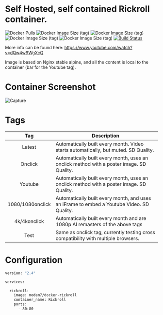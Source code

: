 # Self Hosted, self contained Rickroll container.

![Docker Pulls](https://img.shields.io/docker/pulls/modem7/docker-rickroll) ![Docker Image Size (tag)](https://img.shields.io/docker/image-size/modem7/docker-rickroll/latest?label=latest%2Fonclick) ![Docker Image Size (tag)](https://img.shields.io/docker/image-size/modem7/docker-rickroll/1080?label=1080%2F1080onclick) ![Docker Image Size (tag)](https://img.shields.io/docker/image-size/modem7/docker-rickroll/4k?label=4k%2F4konclick) ![Docker Image Size (tag)](https://img.shields.io/docker/image-size/modem7/docker-rickroll/youtube?label=Youtube) [![Build Status](https://drone.modem7.com/api/badges/modem7/docker-rickroll/status.svg)](https://drone.modem7.com/modem7/docker-rickroll)

More info can be found here: https://www.youtube.com/watch?v=dQw4w9WgXcQ

Image is based on Nginx stable alpine, and all the content is local to the container (bar for the Youtube tag).

# Container Screenshot

![Capture](https://user-images.githubusercontent.com/4349962/128193774-d5c98641-56d7-471f-bc69-1d0d952a0d60.png)

# Tags
| Tag | Description |
| :----: | --- |
| Latest | Automatically built every month. Video starts automatically, but muted. SD Quality. |
| Onclick | Automatically built every month, uses an onclick method with a poster image. SD Quality. |
| Youtube | Automatically built every month, uses an onclick method with a poster image. SD Quality. |
| 1080/1080onclick | Automatically built every month, and uses an iFrame to embed a Youtube Video. SD Quality. |
| 4k/4konclick | Automatically built every month and are 1080p AI remasters of the above tags |
| Test | Same as onclick tag, currently testing cross compatibility with multiple browsers. |

# Configuration

```bash
version: "2.4"

services:

  rickroll:
    image: modem7/docker-rickroll
    container_name: Rickroll
    ports:
      - 80:80
```
